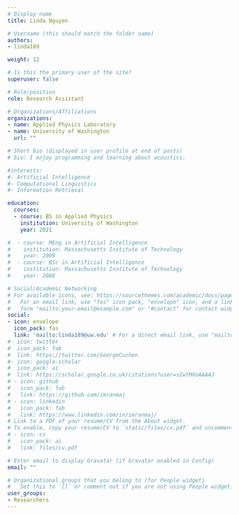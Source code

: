 ```yaml
---
# Display name
title: Linda Nguyen

# Username (this should match the folder name)
authors:
- linda189

weight: 12

# Is this the primary user of the site?
superuser: false

# Role/position
role: Research Assistant

# Organizations/Affiliations
organizations:
- name: Applied Physics Laboratory
- name: University of Washington
  url: ""

# Short bio (displayed in user profile at end of posts)
# bio: I enjoy programming and learning about acoustics.

#interests:
#- Artificial Intelligence
#- Computational Linguistics
#- Information Retrieval

education:
  courses:
  - course: BS in Applied Physics
    institution: University of Washington
    year: 2021

#  - course: MEng in Artificial Intelligence
#    institution: Massachusetts Institute of Technology
#    year: 2009
#  - course: BSc in Artificial Intelligence
#    institution: Massachusetts Institute of Technology
#    year: 2008

# Social/Academic Networking
# For available icons, see: https://sourcethemes.com/academic/docs/page-builder/#icons
#   For an email link, use "fas" icon pack, "envelope" icon, and a link in the
#   form "mailto:your-email@example.com" or "#contact" for contact widget.
social:
- icon: envelope
  icon_pack: fas
  link: 'mailto:linda189@uw.edu' # For a direct email link, use "mailto:test@example.org".
#- icon: twitter
#  icon_pack: fab
#  link: https://twitter.com/GeorgeCushen
#- icon: google-scholar
#  icon_pack: ai
#  link: https://scholar.google.co.uk/citations?user=sIwtMXoAAAAJ
# - icon: github
#   icon_pack: fab
#   link: https://github.com/imranmaj
# - icon: linkedin
#   icon_pack: fab
#   link: https://www.linkedin.com/in/imranmaj/
# Link to a PDF of your resume/CV from the About widget.
# To enable, copy your resume/CV to `static/files/cv.pdf` and uncomment the lines below.
# - icon: cv
#   icon_pack: ai
#   link: files/cv.pdf

# Enter email to display Gravatar (if Gravatar enabled in Config)
email: ""

# Organizational groups that you belong to (for People widget)
#   Set this to `[]` or comment out if you are not using People widget.
user_groups:
- Researchers
---
```

